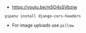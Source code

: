 - https://youtu.be/m5O4sSVbzjw

<!-- help with react  -->

`pipenv install django-cors-headers`

- For image uploads use `pillow`
